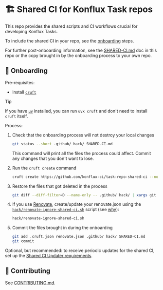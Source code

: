 # 🏗️ Shared CI for Konflux Task repos

This repo provides the shared scripts and CI workflows crucial for developing
Konflux Tasks.

To include the shared CI in your repo, see the [onboarding](#-onboarding) steps.

For further post-onboarding information, see the [SHARED-CI.md](./SHARED-CI.md)
doc in this repo or the copy brought in by the onboarding process to your own repo.

## 🚀 Onboarding

Pre-requisites:

- Install [`cruft`][cruft]

> [!TIP]
> If you have [`uv`][uv] installed, you can run `uvx cruft` and don't need
> to install `cruft` itself.

Process:

1. Check that the onboarding process will not destroy your local changes

   ```bash
   git status --short .github/ hack/ SHARED-CI.md
   ```

   This command will print all the files the process could affect.
   Commit any changes that you don't want to lose.

2. Run the `cruft create` command

   ```bash
   cruft create https://github.com/konflux-ci/task-repo-shared-ci --no-input --overwrite-if-exists
   ```

3. Restore the files that got deleted in the process

   ```bash
   git diff --diff-filter=D --name-only -- .github/ hack/ | xargs git checkout --
   ```

4. If you use [Renovate], create/update your renovate.json using the
   [`hack/renovate-ignore-shared-ci.sh`](hack/renovate-ignore-shared-ci.sh) script
   (see [why](./SHARED-CI.md#conflicts-with-renovate)):

   ```bash
   hack/renovate-ignore-shared-ci.sh
   ```

5. Commit the files brought in during the onboarding

   ```bash
   git add .cruft.json renovate.json .github/ hack/ SHARED-CI.md
   git commit
   ```

Optional, but recommended: to receive periodic updates for the shared CI, set up
the [Shared CI Updater requirements](./SHARED-CI.md#updater-requirements).

## 🤝 Contributing

See [CONTRIBUTING.md](CONTRIBUTING.md).

[cruft]: https://cruft.github.io/cruft
[uv]: https://docs.astral.sh/uv/
[Renovate]: https://docs.renovatebot.com/
